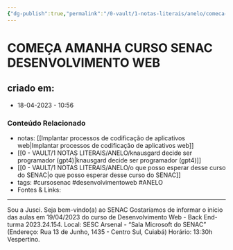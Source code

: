 ```yaml
---
{"dg-publish":true,"permalink":"/0-vault/1-notas-literais/anelo/comeca-amanha-curso-senac-desenvolvimento-web/","tags":["cursosenac","desenvolvimentoweb","ANELO"],"dgHomeLink":true,"dgShowLocalGraph":true,"dgShowFileTree":true,"dgEnableSearch":true,"noteIcon":""}
---
```


# COMEÇA AMANHA CURSO SENAC DESENVOLVIMENTO WEB

## criado em: 
-  18-04-2023 - 10:56

### Conteúdo Relacionado
- notas: [[Implantar processos de codificação de aplicativos web\|Implantar processos de codificação de aplicativos web]]
- [[0 - VAULT/1 NOTAS LITERAIS/ANELO/knausgard decide ser programador (gpt4)\|knausgard decide ser programador (gpt4)]]
- [[0 - VAULT/1 NOTAS LITERAIS/ANELO/o que posso esperar desse curso do SENAC\|o que posso esperar desse curso do SENAC]]
- tags: #cursosenac #desenvolvimentoweb #ANELO
- Fontes & Links: 

---

Sou a Jusci. Seja bem-vindo(a) ao SENAC
Gostaríamos de informar o início das aulas em 19/04/2023 do curso de Desenvolvimento Web - Back End- turma 2023.24.154.
Local: SESC Arsenal - “Sala Microsoft do SENAC” 
(Endereço: Rua 13 de Junho, 1435 - Centro Sul, Cuiabá)
Horário: 13:30h Vespertino.
